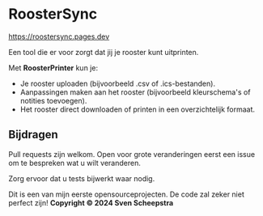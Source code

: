 # RoosterSync
https://roostersync.pages.dev

Een tool die er voor zorgt dat jij je rooster kunt uitprinten.

Met **RoosterPrinter** kun je:

- Je rooster uploaden (bijvoorbeeld .csv of .ics-bestanden).
- Aanpassingen maken aan het rooster (bijvoorbeeld kleurschema's of notities toevoegen).
- Het rooster direct downloaden of printen in een overzichtelijk formaat.

## Bijdragen

Pull requests zijn welkom. Open voor grote veranderingen eerst een issue
om te bespreken wat u wilt veranderen.

Zorg ervoor dat u tests bijwerkt waar nodig.

Dit is een van mijn eerste opensourceprojecten. De code zal zeker niet perfect zijn!
**Copyright © 2024 Sven Scheepstra**
